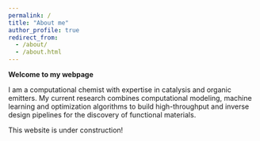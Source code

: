 ```yaml
---
permalink: /
title: "About me"
author_profile: true
redirect_from: 
  - /about/
  - /about.html
---
```


<b>Welcome to my webpage</b>

I am a computational chemist with expertise in catalysis and organic emitters. My current research combines computational modeling, machine learning and optimization algorithms to build high-throughput and inverse design pipelines for the discovery of functional materials.

This website is under construction!
